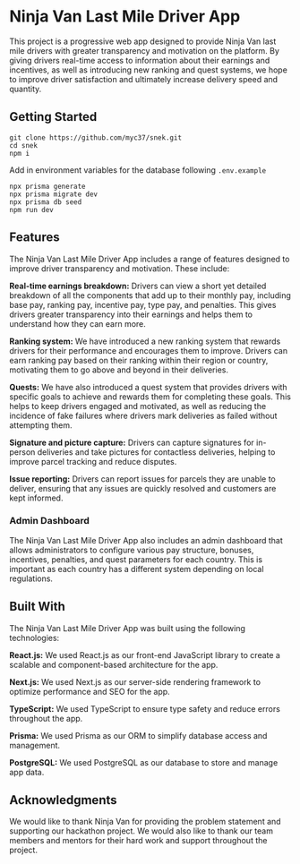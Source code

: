# Ninja Van Last Mile Driver App

This project is a progressive web app designed to provide Ninja Van last mile drivers with greater transparency and motivation on the platform. By giving drivers real-time access to information about their earnings and incentives, as well as introducing new ranking and quest systems, we hope to improve driver satisfaction and ultimately increase delivery speed and quantity.

## Getting Started

```
git clone https://github.com/myc37/snek.git
cd snek
npm i
```

Add in environment variables for the database following `.env.example`

```
npx prisma generate
npx prisma migrate dev
npx prisma db seed
npm run dev
```

## Features

The Ninja Van Last Mile Driver App includes a range of features designed to improve driver transparency and motivation. These include:

**Real-time earnings breakdown:** Drivers can view a short yet detailed breakdown of all the components that add up to their monthly pay, including base pay, ranking pay, incentive pay, type pay, and penalties. This gives drivers greater transparency into their earnings and helps them to understand how they can earn more.

**Ranking system:** We have introduced a new ranking system that rewards drivers for their performance and encourages them to improve. Drivers can earn ranking pay based on their ranking within their region or country, motivating them to go above and beyond in their deliveries.

**Quests:** We have also introduced a quest system that provides drivers with specific goals to achieve and rewards them for completing these goals. This helps to keep drivers engaged and motivated, as well as reducing the incidence of fake failures where drivers mark deliveries as failed without attempting them.

**Signature and picture capture:** Drivers can capture signatures for in-person deliveries and take pictures for contactless deliveries, helping to improve parcel tracking and reduce disputes.

**Issue reporting:** Drivers can report issues for parcels they are unable to deliver, ensuring that any issues are quickly resolved and customers are kept informed.

### Admin Dashboard

The Ninja Van Last Mile Driver App also includes an admin dashboard that allows administrators to configure various pay structure, bonuses, incentives, penalties, and quest parameters for each country. This is important as each country has a different system depending on local regulations.

## Built With

The Ninja Van Last Mile Driver App was built using the following technologies:

**React.js:** We used React.js as our front-end JavaScript library to create a scalable and component-based architecture for the app.

**Next.js:** We used Next.js as our server-side rendering framework to optimize performance and SEO for the app.

**TypeScript:** We used TypeScript to ensure type safety and reduce errors throughout the app.

**Prisma:** We used Prisma as our ORM to simplify database access and management.

**PostgreSQL:** We used PostgreSQL as our database to store and manage app data.

## Acknowledgments

We would like to thank Ninja Van for providing the problem statement and supporting our hackathon project. We would also like to thank our team members and mentors for their hard work and support throughout the project.
